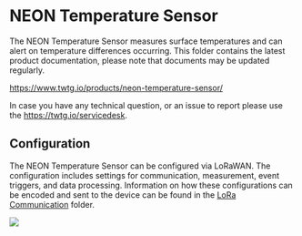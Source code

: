 # NEON Temperature Sensor

The NEON Temperature Sensor measures surface temperatures and can alert on temperature differences occurring.
This folder contains the latest product documentation, please note that documents may be updated regularly.

https://www.twtg.io/products/neon-temperature-sensor/

In case you have any technical question, or an issue to report please use the https://twtg.io/servicedesk.

## Configuration

The NEON Temperature Sensor can be configured via LoRaWAN.
The configuration includes settings for communication, measurement, event triggers, and data processing.
Information on how these configurations can be encoded and sent to the device can be found in the [LoRa Communication](LoRa%20Communication) folder.

![](../.resources/ts.jpg) 
